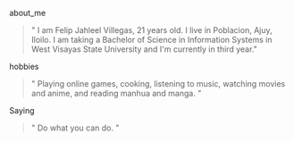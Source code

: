 about_me
>" I am Felip Jahleel Villegas, 21 years old. I live in Poblacion,  Ajuy, Iloilo. I am taking a Bachelor of Science in Information Systems in West Visayas State University and I'm currently in third year."

hobbies
>" Playing online games, cooking, listening to music, watching movies and anime, and reading manhua and manga. "

Saying
>" Do what you can do. "
